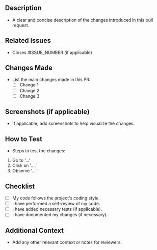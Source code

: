 ## Description

- A clear and concise description of the changes introduced in this pull request.

## Related Issues

- Closes #ISSUE_NUMBER (if applicable)

## Changes Made

- List the main changes made in this PR:
    - [ ] Change 1
    - [ ] Change 2
    - [ ] Change 3

## Screenshots (if applicable)

- If applicable, add screenshots to help visualize the changes.

## How to Test

- Steps to test the changes:

1. Go to '...'
2. Click on '....'
3. Observe '....'

## Checklist

- [ ] My code follows the project's coding style.
- [ ] I have performed a self-review of my code.
- [ ] I have added necessary tests (if applicable).
- [ ] I have documented my changes (if necessary).

## Additional Context

- Add any other relevant context or notes for reviewers.
